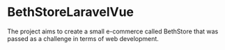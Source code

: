 # BethStoreLaravelVue
The project aims to create a small e-commerce called BethStore that was passed as a challenge in terms of web development.
